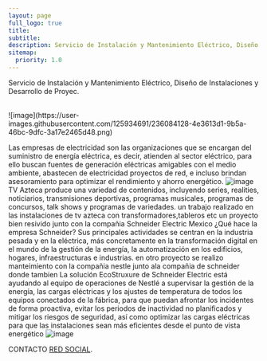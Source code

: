 ```yaml
---
layout: page
full_logo: true
title: 
subtitle: 
description: Servicio de Instalación y Mantenimiento Eléctrico, Diseño de Instalaciones y Desarrollo de Proyec.
sitemap:
  priority: 1.0
---
```

<p class="describe-text">Servicio de Instalación y Mantenimiento Eléctrico, Diseño de Instalaciones y Desarrollo de Proyec.</p>
<br>
![image](https://user-images.githubusercontent.com/125934691/236084128-4e3613d1-9b5a-46bc-9dfc-3a17e2465d48.png)


Las empresas de electricidad son las organizaciones que se encargan del suministro de energía eléctrica, es decir, atienden al sector eléctrico, para ello buscan fuentes de generación eléctricas amigables con el medio ambiente, abastecen de electricidad proyectos de red, e incluso brindan asesoramiento para optimizar el rendimiento y ahorro energético. 
![image](https://user-images.githubusercontent.com/125934691/236084375-ec7baf4a-5272-441e-96f1-4663c1e15b3a.png)
TV Azteca produce una variedad de contenidos, incluyendo series, realities, noticiarios, transmisiones deportivas, programas musicales, programas de concursos, talk shows y programas de variedades.
un trabajo realizado en las instalaciones de tv azteca con transformadores,tableros etc un proyecto bien resivido junto con la compañia Schneider Electric Mexico
¿Qué hace la empresa Schneider?
Sus principales actividades se centran en la industria pesada y en la eléctrica, más concretamente en la transformación digital en el mundo de la gestión de la energía, la automatización en los edificios, hogares, infraestructuras e industrias.
en otro proyecto se realizo manteimiento con la compañia nestle junto ala compañia de schneider donde tambien La solución EcoStruxure de Schneider Electric está ayudando al equipo de operaciones de Nestlé a supervisar la gestión de la energía, las cargas eléctricas y los ajustes de temperatura de todos los equipos conectados de la fábrica, para que puedan afrontar los incidentes de forma proactiva, evitar los periodos de inactividad no planificados y mitigar los riesgos de seguridad, así como optimizar las cargas eléctricas para que las instalaciones sean más eficientes desde el punto de vista energético
![image](https://github.com/Sneakers-Shop/Sneakers-Shop.github.io/assets/125934691/8f2b4537-d586-49db-af26-6b5adfccff33)


CONTACTO [RED SOCIAL](https://www.facebook.com/PROINSOLMEN/).

<br>
<br>
<br>
<br>
<br>
<br>
<br>

